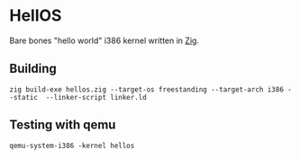 # HellOS

Bare bones "hello world" i386 kernel written in [Zig](https://ziglang.org/).

## Building

```
zig build-exe hellos.zig --target-os freestanding --target-arch i386 --static  --linker-script linker.ld
```

## Testing with qemu

```
qemu-system-i386 -kernel hellos
```
